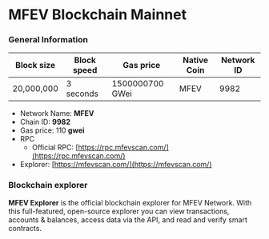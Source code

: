 # MFEV Blockchain Mainnet

### General Information

| Block size | Block speed | Gas price       | Native Coin | Network ID |
| ---------- | ----------- | --------------- | ----------- | ---------- |
| 20,000,000 | 3 seconds   | 1500000700 GWei | MFEV        | 9982       |

* Network Name: **MFEV**
* Chain ID: **9982**
* Gas price: 110 **gwei**
* RPC
  * Official RPC: [https://rpc.mfevscan.com/](https://rpc.mfevscan.com/)​
* Explorer: [https://mfevscan.com/](https://mfevscan.com/)​

### Blockchain explorer

**MFEV Explorer** is the official blockchain explorer for MFEV Network. With this full-featured, open-source explorer you can view transactions, accounts & balances, access data via the API, and read and verify smart contracts.

###
